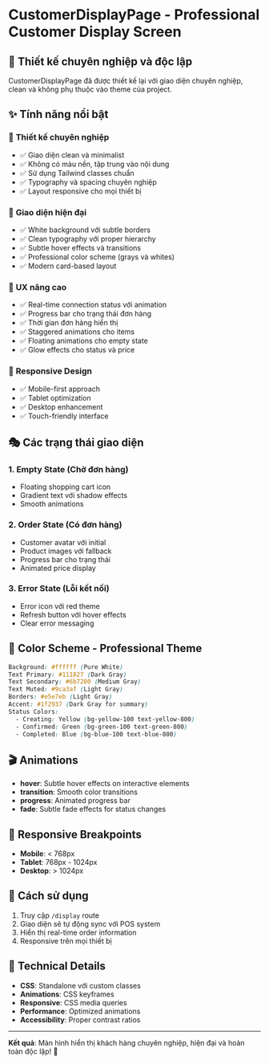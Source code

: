 # CustomerDisplayPage - Professional Customer Display Screen

## 🎨 **Thiết kế chuyên nghiệp và độc lập**

CustomerDisplayPage đã được thiết kế lại với giao diện chuyên nghiệp, clean và không phụ thuộc vào theme của project.

## ✨ **Tính năng nổi bật**

### 🎯 **Thiết kế chuyên nghiệp**
- ✅ Giao diện clean và minimalist
- ✅ Không có màu nền, tập trung vào nội dung
- ✅ Sử dụng Tailwind classes chuẩn
- ✅ Typography và spacing chuyên nghiệp
- ✅ Layout responsive cho mọi thiết bị

### 🎨 **Giao diện hiện đại**
- ✅ White background với subtle borders
- ✅ Clean typography với proper hierarchy
- ✅ Subtle hover effects và transitions
- ✅ Professional color scheme (grays và whites)
- ✅ Modern card-based layout

### 🚀 **UX nâng cao**
- ✅ Real-time connection status với animation
- ✅ Progress bar cho trạng thái đơn hàng
- ✅ Thời gian đơn hàng hiển thị
- ✅ Staggered animations cho items
- ✅ Floating animations cho empty state
- ✅ Glow effects cho status và price

### 📱 **Responsive Design**
- ✅ Mobile-first approach
- ✅ Tablet optimization
- ✅ Desktop enhancement
- ✅ Touch-friendly interface

## 🎭 **Các trạng thái giao diện**

### 1. **Empty State** (Chờ đơn hàng)
- Floating shopping cart icon
- Gradient text với shadow effects
- Smooth animations

### 2. **Order State** (Có đơn hàng)
- Customer avatar với initial
- Product images với fallback
- Progress bar cho trạng thái
- Animated price display

### 3. **Error State** (Lỗi kết nối)
- Error icon với red theme
- Refresh button với hover effects
- Clear error messaging

## 🎨 **Color Scheme - Professional Theme**

```css
Background: #ffffff (Pure White)
Text Primary: #111827 (Dark Gray)
Text Secondary: #6b7280 (Medium Gray)
Text Muted: #9ca3af (Light Gray)
Borders: #e5e7eb (Light Gray)
Accent: #1f2937 (Dark Gray for summary)
Status Colors: 
  - Creating: Yellow (bg-yellow-100 text-yellow-800)
  - Confirmed: Green (bg-green-100 text-green-800)
  - Completed: Blue (bg-blue-100 text-blue-800)
```

## 🎬 **Animations**

- **hover**: Subtle hover effects on interactive elements
- **transition**: Smooth color transitions
- **progress**: Animated progress bar
- **fade**: Subtle fade effects for status changes

## 📱 **Responsive Breakpoints**

- **Mobile**: < 768px
- **Tablet**: 768px - 1024px  
- **Desktop**: > 1024px

## 🚀 **Cách sử dụng**

1. Truy cập `/display` route
2. Giao diện sẽ tự động sync với POS system
3. Hiển thị real-time order information
4. Responsive trên mọi thiết bị

## 🔧 **Technical Details**

- **CSS**: Standalone với custom classes
- **Animations**: CSS keyframes
- **Responsive**: CSS media queries
- **Performance**: Optimized animations
- **Accessibility**: Proper contrast ratios

---

**Kết quả**: Màn hình hiển thị khách hàng chuyên nghiệp, hiện đại và hoàn toàn độc lập! 🎉
